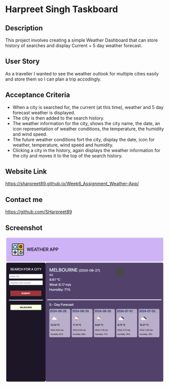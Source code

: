 # Harpreet Singh Taskboard

## Description

This project involves creating a simple Weather Dashboard that can store history of searches and display Current + 5 day weather forecast.

## User Story

As a traveller I wanted to see the weather outlook for multiple cities easily and store them so I can plan a trip accodingly.

## Acceptance Criteria

- When a city is searched for, the current (at this time), weather and 5 day forecast weather is displayed.
- The city is then added to the search history.
- The weather information for the city, shows the city name, the date, an icon representation of weather conditions, the temperature, the humidity and wind speed.
- The future weather conditions fort the city, display the date, icon for weather, temperature, wind speed and humidity.
- Clicking a city in the history, again displays the weather information for the city and moves it to the top of the search history.

## Website Link

https://sharpreet89.github.io/Week6_Assignment_Weather-App/

## Contact me

https://github.com/SHarpreet89

## Screenshot

![Alt text](./assets/images/Website%20Image.png)

